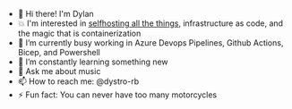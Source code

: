 
- 👋 Hi there! I'm Dylan
- 💥 I'm interested in [selfhosting all the things]([url](https://github.com/awesome-selfhosted/awesome-selfhosted)), infrastructure as code, and the magic that is containerization
- 🔭 I’m currently busy working in Azure Devops Pipelines, Github Actions, Bicep, and Powershell
- 🌱 I’m constantly learning something new 
- 🎵 Ask me about music
- 📫 How to reach me: @dystro-rb
- ⚡ Fun fact: You can never have too many motorcycles
